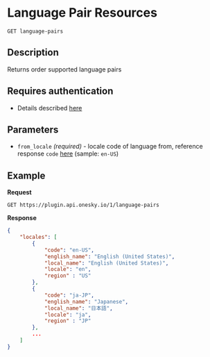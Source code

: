 # Language Pair Resources

    GET language-pairs

## Description
Returns order supported language pairs


## Requires authentication
* Details described [here](/README.md#authentication)


## Parameters
- `from_locale` _(required)_ - locale code of language from, reference response `code` [here](/endpoints/locale/GET_locales.md#Example) (sample: `en-US`)


## Example
**Request**

    GET https://plugin.api.onesky.io/1/language-pairs

**Response**
``` json
{
    "locales": [
        {
            "code": "en-US",
            "english_name": "English (United States)",
            "local_name": "English (United States)",
            "locale": "en",
            "region" : "US"
        },
        {
            "code": "ja-JP",
            "english_name": "Japanese",
            "local_name": "日本語",
            "locale": "ja",
            "region" : "JP"
        },
        ...
    ]
}
```
